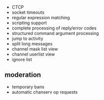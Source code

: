 * CTCP
* socket timeouts
* regular expression matching
* scripting support
* complete processing of reply/error codes
* structured command argument processing
* jump to activity
* split long messages
* channel mask list view
* channel userlist view
* ignore list

moderation
----------

* temporary bans
* automatic chanserv op requests
